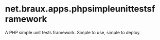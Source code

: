 net.braux.apps.phpsimpleunittestsframework
==========================================

A PHP simple unit tests framework. Simple to use, simple to deploy.
